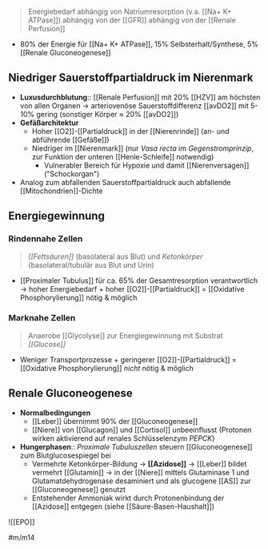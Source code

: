 > Energiebedarf abhängig von Natriumresorption (v.a. [[Na+ K+ ATPase]]) abhängig von der [[GFR]] abhängig von der [[Renale Perfusion]]

- 80% der Energie für [[Na+ K+ ATPase]], 15% Selbsterhalt/Synthese, 5% [[Renale Gluconeogenese]]




## Niedriger Sauerstoffpartialdruck im Nierenmark
- **Luxusdurchblutung**:: [[Renale Perfusion]] mit 20% [[HZV]] am höchsten von allen Organen → arteriovenöse Sauerstoffdifferenz [[avDO2]] mit 5-10% gering (sonstiger Körper ≈ 20% [[avDO2]])
- **Gefäßarchitektur**
	- Hoher [[O2]]-[[Partialdruck]] in der [[Nierenrinde]] (an- und abführende [[Gefäße]])
	- Niedriger im [[Nierenmark]] (nur *Vasa recta* im *Gegenstromprinzip*, zur Funktion der unteren [[Henle-Schleife]] notwendig)
		- Vulnerabler Bereich für Hypoxie und damit [[Nierenversagen]] ("Schockorgan")
- Analog zum abfallenden Sauerstoffpartialdruck auch abfallende [[Mitochondrien]]-Dichte

## Energiegewinnung
### Rindennahe Zellen
> *[[Fettsäuren]]* (basolateral aus Blut) und *Ketonkörper* (basolateral/tubulär aus Blut und Urin)
- [[Proximaler Tubulus]] für ca. 65% der Gesamtresorption verantwortlich → hoher Energiebedarf + hoher [[O2]]-[[Partialdruck]] = [[Oxidative Phosphorylierung]] nötig & möglich

### Marknahe Zellen
> Anaerobe [[Glycolyse]] zur Energiegewinnung mit Substrat *[[Glucose]]*
- Weniger Transportprozesse + geringerer [[O2]]-[[Partialdruck]] = [[Oxidative Phosphorylierung]] *nicht* nötig & möglich

## Renale Gluconeogenese
-  **Normalbedingungen**
	-  [[Leber]] übernimmt 90% der [[Gluconeogenese]]
	-  [[Niere]] von [[Glucagon]] und [[Cortisol]] unbeeinflusst (Protonen wirken aktivierend auf renales Schlüsselenzym *PEPCK*)
-  **Hungerphasen**:: *Proximale Tubuluszellen* steuern [[Gluconeogenese]] zum Blutglucosespiegel bei
	-  Vermehrte Ketonkörper-Bildung → **[[Azidose]]** → [[Leber]] bildet vermehrt [[Glutamin]] → in der [[Niere]] mittels Glutaminase 1 und Glutamatdehydrogenase desaminiert und als glucogene [[AS]] zur [[Gluconeogenese]] genutzt
	-  Entstehender Ammoniak wirkt durch Protonenbindung der [[Azidose]] entgegen (siehe [[Säure-Basen-Haushalt]])

![[EPO]]

#m/m14